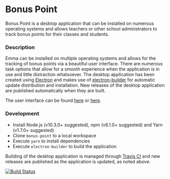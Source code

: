 # Bonus Point
Bonus Point is a desktop application that can be installed on numerous operating systems and allows teachers or other school administrators to track bonus points for their classes and students.

### Description
Emma can be installed on multiple operating systems and allows for the tracking of bonus points via a beautiful user interface. There are numerous task options that allow for a smooth experience when the application is in use and little distraction whatsoever. The desktop application has been created using [Electron](https://electronjs.org) and makes use of [electron-builder](https://www.electron.build/auto-update) for automatic update distribution and installation. New releases of the desktop application are published automatically when they are built.

The user interface can be found [here](https://share.mathhulk.me/2018-09-23_11-06-19.png) or [here](https://github.com/mathhulk/bonus-point/wiki).

### Development
* Install Node.js (v10.3.0+ suggested), npm (v6.1.0+ suggested) and Yarn (v1.7.0+ suggested)
* Clone `bonus-point` to a local workspace
* Execute `yarn` to install dependencies
* Execute `electron-builder` to build the application

Building of the desktop application is managed through [Travis CI](https://travis-ci.org/mathhulk/bonus-point) and new releases are published as the application is updated, as noted above.

[![Build Status](https://travis-ci.org/mathhulk/bonus-point.svg?branch=master)](https://travis-ci.org/mathhulk/bonus-point)
